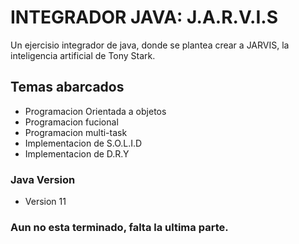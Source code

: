 # INTEGRADOR JAVA: J.A.R.V.I.S

Un ejercisio integrador de java, donde se plantea crear a JARVIS, la
inteligencia artificial de Tony Stark.

## Temas abarcados
- Programacion Orientada a objetos
- Programacion fucional
- Programacion multi-task
- Implementacion de S.O.L.I.D
- Implementacion de D.R.Y

### Java Version
- Version 11

### Aun no esta terminado, falta la ultima parte.
